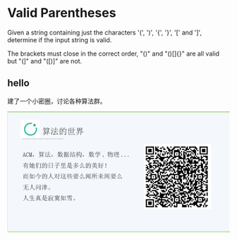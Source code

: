 # Valid Parentheses 

Given a string containing just the characters '(', ')', '{', '}', '[' and ']', determine if the input string is valid.

The brackets must close in the correct order, "()" and "()[]{}" are all valid but "(]" and "([)]" are not.


## hello

建了一个小密圈，讨论各种算法群。  

![小密圈](/images/suanfa_xiaomiquan.jpg)

